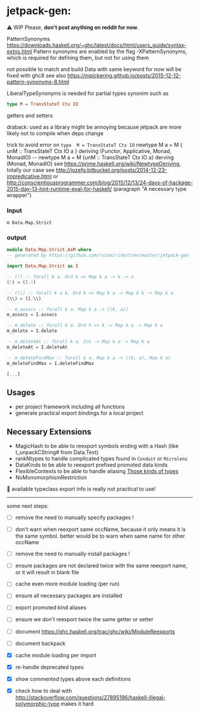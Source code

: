 # jetpack-gen:

:warning: WIP
Please, __don't post anything on reddit for now__.


PatternSynonyms https://downloads.haskell.org/~ghc/latest/docs/html/users_guide/syntax-extns.html
Pattern synonyms are enabled by the flag -XPatternSynonyms, which is required for defining them, but not for using them


not possible to match and build Data with same keyword for now
will be fixed with ghc8 see also https://mpickering.github.io/posts/2015-12-12-pattern-synonyms-8.html


LiberalTypeSynonyms is needed for partial types synonim such as 
```haskell
type M = TransStateT Ctx IO
```

getters and setters

draback: used as a library might be annoying because jetpack are more likely not to compile when deps change


trick to avoid error on `type  M = TransStateT Ctx IO`
newtype M a = M { unM :: TransStateT Ctx IO a } deriving (Functor, Applicative, Monad, MonadIO)
-- newtype M a = M {unM :: TransStateT Ctx IO a} derving (Monad, MonadIO)
see https://prime.haskell.org/wiki/NewtypeDeriving, totally our case
see http://jozefg.bitbucket.org/posts/2014-12-23-impredicative.html
or http://conscientiousprogrammer.com/blog/2015/12/13/24-days-of-hackage-2015-day-13-hint-runtime-eval-for-haskell/ (paragraph "A necessary type wrapper")


### Input

```
m Data.Map.Strict
```

### output

```haskell
module Data.Map.Strict.AsM where
-- generated by https://github.com/rvion/ride/tree/master/jetpack-gen

import Data.Map.Strict as I

-- (!) :: forall k a. Ord k => Map k a -> k -> a
(!) = (I.!)

-- (\\) :: forall k a b. Ord k => Map k a -> Map k b -> Map k a
(\\) = (I.\\)

-- m_assocs :: forall k a. Map k a -> [(k, a)]
m_assocs = I.assocs

-- m_delete :: forall k a. Ord k => k -> Map k a -> Map k a
m_delete = I.delete

-- m_deleteAt :: forall k a. Int -> Map k a -> Map k a
m_deleteAt = I.deleteAt

-- m_deleteFindMax :: forall k a. Map k a -> ((k, a), Map k a)
m_deleteFindMax = I.deleteFindMax

[...]
```

## Usages

 - per project framework including all functions
 - generate practical export bindings for a local project

## Necessary Extensions

 - MagicHash to be able to reexport symbols ending with a Hash (like t_unpackCString# from Data.Text)
 - rankNtypes to handle complicated types found in `Conduit` or `Microlens`
 - DataKinds to be able to reexport prefixed promoted data kinds
 - FlexibleContexts to be able to handle aliasing [Those kinds of types](http://stackoverflow.com/questions/27895196/haskell-illegal-polymorphic-type)
 - NoMonomorphismRestriction 

:memo: available typeclass export info is really not practical to use! 

-------------

some next steps:
  - [ ] remove the need to manually specify packages !
  - [ ] don't warn when reexport same occName, because it only means it is the same symbol. better would be to warn when same name for other occName 
  - [ ] remove the need to manually install packages !
  - [ ] ensure packages are not declared twice with the same reexport name, or it will result in blank file
  - [ ] cache even more module loading (per run)
  - [ ] ensure all necessary packages are installed
  - [ ] export promoted kind aliases
  - [ ] ensure we don't reexport twice the same getter or setter
  - [ ] document https://ghc.haskell.org/trac/ghc/wiki/ModuleReexports
  - [ ] document backpack
  - [X] cache module loading per import
  - [X] re-handle deprecated types
  - [x] show commented types above each definitions
  - [x] check how to deal with http://stackoverflow.com/questions/27895196/haskell-illegal-polymorphic-type makes it hard


